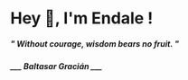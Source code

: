 <h1 title="head"> Hey 👋, I'm Endale !</h1>

**<h5><i>" Without courage, wisdom bears no fruit. "</i></h5>**

*<b>___ Baltasar Gracián ___</b>*
